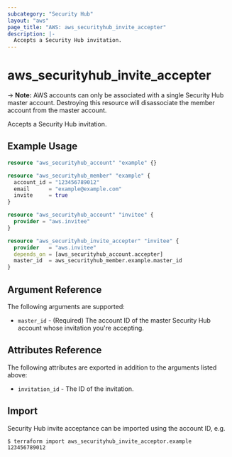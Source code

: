 ```yaml
---
subcategory: "Security Hub"
layout: "aws"
page_title: "AWS: aws_securityhub_invite_accepter"
description: |-
  Accepts a Security Hub invitation.
---
```


# aws_securityhub_invite_accepter

-> **Note:** AWS accounts can only be associated with a single Security Hub master account. Destroying this resource will disassociate the member account from the master account.

Accepts a Security Hub invitation.

## Example Usage

```terraform
resource "aws_securityhub_account" "example" {}

resource "aws_securityhub_member" "example" {
  account_id = "123456789012"
  email      = "example@example.com"
  invite     = true
}

resource "aws_securityhub_account" "invitee" {
  provider = "aws.invitee"
}

resource "aws_securityhub_invite_accepter" "invitee" {
  provider   = "aws.invitee"
  depends_on = [aws_securityhub_account.accepter]
  master_id  = aws_securityhub_member.example.master_id
}
```

## Argument Reference

The following arguments are supported:

* `master_id` - (Required) The account ID of the master Security Hub account whose invitation you're accepting.

## Attributes Reference

The following attributes are exported in addition to the arguments listed above:

* `invitation_id` - The ID of the invitation.

## Import

Security Hub invite acceptance can be imported using the account ID, e.g.

```
$ terraform import aws_securityhub_invite_acceptor.example 123456789012
```